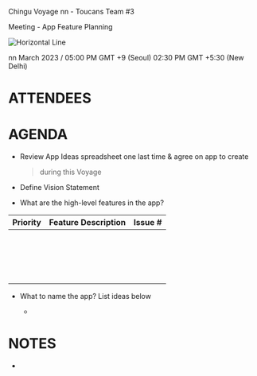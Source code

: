 ﻿Chingu Voyage nn - Toucans Team \#3

Meeting - App Feature Planning

![Horizontal Line](images/line.png)

nn March 2023 / 05:00 PM GMT +9 (Seoul) 02:30 PM GMT +5:30 (New Delhi)

# ATTENDEES

# AGENDA

- Review App Ideas spreadsheet one last time & agree on app to create
  > during this Voyage

- Define Vision Statement

- What are the high-level features in the app?


| Priority                         | Feature Description                  | Issue # |
|:--------------------------------:|:------------------------------------:|:-------:|
|                                     |                                      |         |
|                                  |                                      |         |
|                                  |                                      |         |
|                                  |                                      |         |
|                                  |                                      |         |
|                                  |                                      |         |
|                                  |                                      |         |
|                                  |                                      |         |
|                                  |                                      |         |
|                                  |                                      |         |
|                                  |                                      |         |
|                                  |                                      |         |
|                                  |                                      |         |
|                                  |                                      |         |
|                                  |                                      |         |
|                                  |                                      |         ||                                  |                                      |         |
|                                  |                                      |         |
|                                  |                                      |         |



- What to name the app? List ideas below

  - 

# NOTES

- 
